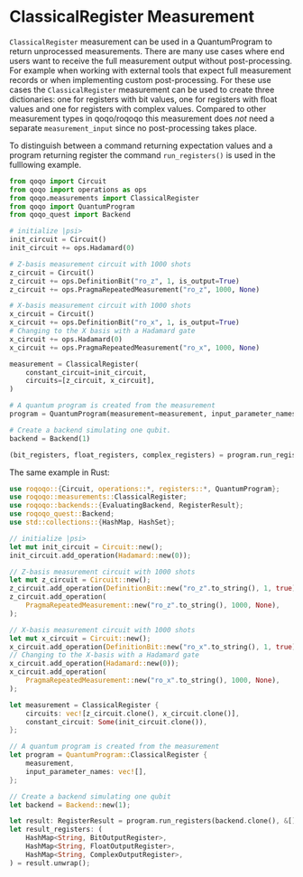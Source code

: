 # ClassicalRegister Measurement

`ClassicalRegister` measurement can be used in a QuantumProgram to return unprocessed measurements. There are many use cases where end users want to receive the full measurement output without post-processing. For example when working with external tools that expect full measurement records or when implementing custom post-processing. For these use cases the `ClassicalRegister` measurement can be used to create three dictionaries: one for registers with bit values, one for registers with float values and one for registers with complex values. Compared to other measurement types in qoqo/roqoqo this measurement does _not_ need a separate `measurement_input` since no post-processing takes place.

To distinguish between a command returning expectation values and a program returning register the command `run_registers()` is used in the fulllowing example.

```python
from qoqo import Circuit
from qoqo import operations as ops
from qoqo.measurements import ClassicalRegister
from qoqo import QuantumProgram
from qoqo_quest import Backend

# initialize |psi>
init_circuit = Circuit()
init_circuit += ops.Hadamard(0)

# Z-basis measurement circuit with 1000 shots
z_circuit = Circuit()
z_circuit += ops.DefinitionBit("ro_z", 1, is_output=True)
z_circuit += ops.PragmaRepeatedMeasurement("ro_z", 1000, None)

# X-basis measurement circuit with 1000 shots
x_circuit = Circuit()
x_circuit += ops.DefinitionBit("ro_x", 1, is_output=True)
# Changing to the X basis with a Hadamard gate
x_circuit += ops.Hadamard(0)
x_circuit += ops.PragmaRepeatedMeasurement("ro_x", 1000, None)

measurement = ClassicalRegister(
    constant_circuit=init_circuit,
    circuits=[z_circuit, x_circuit],
)

# A quantum program is created from the measurement
program = QuantumProgram(measurement=measurement, input_parameter_names=[])

# Create a backend simulating one qubit.
backend = Backend(1)

(bit_registers, float_registers, complex_registers) = program.run_registers(backend, [])
```

The same example in Rust:

```Rust
use roqoqo::{Circuit, operations::*, registers::*, QuantumProgram};
use roqoqo::measurements::ClassicalRegister;
use roqoqo::backends::{EvaluatingBackend, RegisterResult};
use roqoqo_quest::Backend;
use std::collections::{HashMap, HashSet};

// initialize |psi>
let mut init_circuit = Circuit::new();
init_circuit.add_operation(Hadamard::new(0));

// Z-basis measurement circuit with 1000 shots
let mut z_circuit = Circuit::new();
z_circuit.add_operation(DefinitionBit::new("ro_z".to_string(), 1, true));
z_circuit.add_operation(
    PragmaRepeatedMeasurement::new("ro_z".to_string(), 1000, None),
);

// X-basis measurement circuit with 1000 shots
let mut x_circuit = Circuit::new();
x_circuit.add_operation(DefinitionBit::new("ro_x".to_string(), 1, true));
// Changing to the X-basis with a Hadamard gate
x_circuit.add_operation(Hadamard::new(0));
x_circuit.add_operation(
    PragmaRepeatedMeasurement::new("ro_x".to_string(), 1000, None),
);

let measurement = ClassicalRegister {
    circuits: vec![z_circuit.clone(), x_circuit.clone()],
    constant_circuit: Some(init_circuit.clone()),
};

// A quantum program is created from the measurement
let program = QuantumProgram::ClassicalRegister {
    measurement,
    input_parameter_names: vec![],
};

// Create a backend simulating one qubit
let backend = Backend::new(1);

let result: RegisterResult = program.run_registers(backend.clone(), &[]);
let result_registers: (
    HashMap<String, BitOutputRegister>,
    HashMap<String, FloatOutputRegister>,
    HashMap<String, ComplexOutputRegister>,
) = result.unwrap();
```
